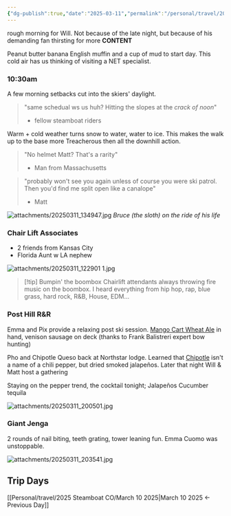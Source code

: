 ```yaml
---
{"dg-publish":true,"date":"2025-03-11","permalink":"/personal/travel/2025-steamboat-co/march-11-2025/","dgPassFrontmatter":true}
---
```


rough morning for Will. Not because of the late night, but because of his demanding fan thirsting for more **CONTENT**

Peanut butter banana English muffin and a cup of mud to start day. This cold air has us thinking of visiting a NET specialist. 
### 10:30am
A few morning setbacks cut into the skiers' daylight.

> "same schedual ws us huh? Hitting the slopes at the *crack of noon*" 
> - fellow steamboat riders

Warm + cold weather turns snow to water, water to ice. This makes the walk up to the base more Treacherous then all the downhill action.  

> "No helmet Matt? That's a rarity"
> - Man from Massachusetts

> "probably won't see you again unless of course you were ski patrol. Then you'd find me split open like a canalope"
> - Matt

![attachments/20250311_134947.jpg](/img/user/attachments/20250311_134947.jpg)
*Bruce (the sloth) on the ride of his life*
### Chair Lift Associates
- 2 friends from Kansas City
- Florida Aunt w LA nephew 

![attachments/20250311_122901 1.jpg](/img/user/attachments/20250311_122901%201.jpg)

> [!tip] Bumpin' the boombox
> Chairlift attendants always throwing fire music on the boombox. I heard everything from hip hop, rap, blue grass, hard rock, R&B, House, EDM... 
### Post Hill R&R 
Emma and Pix provide a relaxing post ski session. [Mango Cart Wheat Ale](https://www.goldenroad.la/mango-cart) in hand, venison sausage on deck (thanks to Frank Balistreri expert bow hunting)

Pho and Chipotle Queso back at Northstar lodge. Learned that [Chipotle](https://en.wikipedia.org/wiki/Chipotle) isn't a name of a chili pepper, but dried smoked jalapeños. Later that night Will & Matt host a gathering

Staying on the pepper trend, the cocktail tonight; Jalapeños Cucumber tequila 

![attachments/20250311_200501.jpg](/img/user/attachments/20250311_200501.jpg)

### Giant Jenga
2 rounds of nail biting, teeth grating, tower leaning fun. Emma Cuomo was unstoppable. 

![attachments/20250311_203541.jpg](/img/user/attachments/20250311_203541.jpg)
## Trip Days
[[Personal/travel/2025 Steamboat CO/March 10 2025\|March 10 2025 <- Previous Day]]